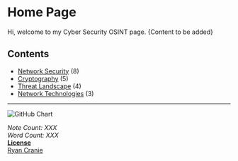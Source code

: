 # Home Page
Hi, welcome to my Cyber Security OSINT page. {Content to be added}

## Contents
- [Network Security](https://notes.ryancranie.com/Contents/Network%20Security%20Contents) (8)
- [Cryptography](https://notes.ryancranie.com/Contents/Cryptography%20Contents) (5)
- [Threat Landscape](https://notes.ryancranie.com/Contents/Threat%20Landscape%20Contents) (4)
- [Network Technologies](https://notes.ryancranie.com/Contents/Network%20Technologies%20Contents) (3)

---
<img src="http://ghchart.rshah.org/ryancranie" alt="GitHub Chart" />

<i>Note Count: XXX<br>
Word Count: XXX</i><br>
<b>[License](https://raw.githubusercontent.com/ryancranie/notes/refs/heads/main/LICENSE)</b><br>
[Ryan Cranie](https://www.ryancranie.com)


